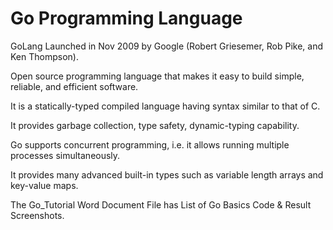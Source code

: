 # Go Programming Language

GoLang Launched in Nov 2009 by Google (Robert Griesemer, Rob Pike, and Ken Thompson).

Open source programming language that makes it easy to build simple, reliable, and efficient software.

It is a statically-typed compiled language having syntax similar to that of C. 

It provides garbage collection, type safety, dynamic-typing capability.

Go supports concurrent programming, i.e. it allows running multiple processes simultaneously.

It provides many advanced built-in types such as variable length arrays and key-value maps.


The Go_Tutorial Word Document File has List of Go Basics Code & Result Screenshots.
